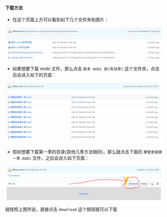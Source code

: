 #### 下载方法

* 在这个页面上方可以看到如下几个文件夹和图片：

![dir](pictures/dir.PNG)

* 如果想要下载 mobi 文件，那么点击 `剧本 mobi 版(有目录)` 这个文件夹，点击后会进入如下的页面：

![content](pictures/content.PNG)

* 假如想要下载第一季的目录(其他几季方法相同)，那么就点击下面的 `摩登家庭第一季.mobi` 文件，之后会进入如下页面：

![detail](pictures/detail.PNG)

就按照上图所说，直接点击 `download` 这个按钮就可以下载
